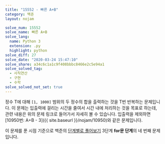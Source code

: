 ```yaml
---
title: "15552 - 빠른 A+B"
category: 백준
layout: nojam

solve_num: 15552
solve_name: 빠른 A+B
solve_lang:
  name: Python 3
  extension: .py
  highlight: python
solve_diff: 27
solve_date: "2020-03-24 15:47:10"
solve_share: a34c6c1a1c9f408bbbc8466e2c5e94a1
solve_solved_tag:
  - 사칙연산
  - 구현
  - 수학
solve_solved_not_set: true
---
```


정수 T에 대해 `[1, 1000]` 범위의 두 정수의 합을 출력하는 것을 T번 반복하는 문제입니다. 이 문제는 입출력에 걸리는 시간을 줄여서 시간 내에 처리하는 것을 목표로 하는데, 관련 내용은 위의 문제 링크로 들어가서 자세히 볼 수 있습니다. 입출력을 제외하면 [10950번: A+B - 3]({{ site.baseurl }}/nojam/10950)와 같은 문제입니다.

이 문제를 푼 시점 기준으로 백준의 [단계별로 풀어보기](http://noj.am/p/s) 3단계 **for문 단계**의 네 번째 문제입니다.
